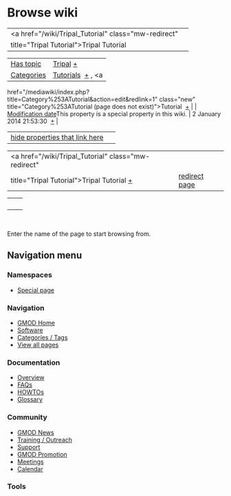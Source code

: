 



<span id="top"></span>




# <span dir="auto">Browse wiki</span>






|                                                     |     |
|-----------------------------------------------------|-----|
| <a href="/wiki/Tripal_Tutorial" class="mw-redirect" 
 title="Tripal Tutorial">Tripal Tutorial</a>          |     |

|  |  |
|----|----|
| [Has topic](/wiki/Property%253AHas_topic "Property:Has topic") | <span class="smwb-value">[Tripal](/wiki/Tripal "Tripal") <span class="smwbrowse">[+](/wiki/Special%253ABrowse/Tripal "Special%253ABrowse/Tripal")</span></span> |
| [Categories](/wiki/Special%253ACategories "Special%253ACategories") | <span class="smwb-value">[Tutorials](/wiki/Category%253ATutorials "Category%253ATutorials")  <span class="smwsearch">[+](/wiki/Special%253ASearchByProperty/Tutorials "Special%253ASearchByProperty/Tutorials")</span></span> , <span class="smwb-value"><a
href="/mediawiki/index.php?title=Category%253ATutorial&amp;action=edit&amp;redlink=1"
class="new" title="Category%253ATutorial (page does not exist)">Tutorial</a>  <span class="smwsearch">[+](/wiki/Special%253ASearchByProperty/Tutorial "Special%253ASearchByProperty/Tutorial")</span></span> |
| <span class="smw-highlighter" data-type="1" state="inline" data-title="Property"><span class="smwbuiltin">[Modification date](/wiki/Property:Modification_date "Property:Modification date")</span><span class="smwttcontent">This property is a special property in this wiki.</span></span> | <span class="smwb-value">2 January 2014 21:53:30  <span class="smwsearch">[+](/wiki/Special%253ASearchByProperty/Modification-20date/2-20January-202014-2021:53:30 "Special%253ASearchByProperty/Modification-20date/2-20January-202014-2021:53:30")</span></span> |

<span id="smw_browse_incoming"></span>

|  |  |
|----|----|
| [hide properties that link here](/mediawiki/index.php?title=Special:Browse&offset=0&dir=out&article=Tripal+Tutorial)  |  |

|  |  |
|----|----|
| <span class="smwb-ivalue"><a href="/wiki/Tripal_Tutorial" class="mw-redirect"
title="Tripal Tutorial">Tripal Tutorial</a> <span class="smwbrowse">[+](/wiki/Special%253ABrowse/Tripal-20Tutorial "Special%253ABrowse/Tripal-20Tutorial")</span></span> | [redirect page](/wiki/Special:ListRedirects "Special:ListRedirects") |

|     |     |
|-----|-----|
|     |     |

 

Enter the name of the page to start browsing from.  








## Navigation menu



### Namespaces

- <span id="ca-nstab-special">[Special
  page](/wiki/Special%253ABrowse/Tripal_Tutorial "This is a special page, you cannot edit the page itself")</span>






### Navigation



- <span id="n-GMOD-Home">[GMOD Home](/wiki/Main_Page)</span>
- <span id="n-Software">[Software](/wiki/GMOD_Components)</span>
- <span id="n-Categories-.2F-Tags">[Categories /
  Tags](/wiki/Categories)</span>
- <span id="n-View-all-pages">[View all
  pages](/wiki/Special:AllPages)</span>




### Documentation



- <span id="n-Overview">[Overview](/wiki/Overview)</span>
- <span id="n-FAQs">[FAQs](/wiki/Category%253AFAQ)</span>
- <span id="n-HOWTOs">[HOWTOs](/wiki/Category%253AHOWTO)</span>
- <span id="n-Glossary">[Glossary](/wiki/Glossary)</span>




### Community



- <span id="n-GMOD-News">[GMOD News](/wiki/GMOD_News)</span>
- <span id="n-Training-.2F-Outreach">[Training /
  Outreach](/wiki/Training_and_Outreach)</span>
- <span id="n-Support">[Support](/wiki/Support)</span>
- <span id="n-GMOD-Promotion">[GMOD
  Promotion](/wiki/GMOD_Promotion)</span>
- <span id="n-Meetings">[Meetings](/wiki/Meetings)</span>
- <span id="n-Calendar">[Calendar](/wiki/Calendar)</span>




### Tools












<!-- -->




